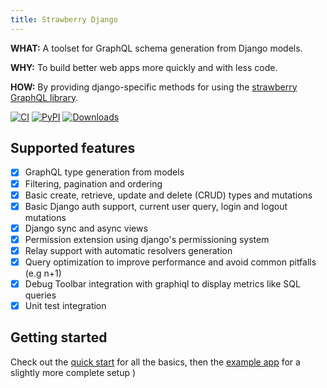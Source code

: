 ```yaml
---
title: Strawberry Django
---
```


**WHAT:** A toolset for GraphQL schema generation from Django models.

**WHY:** To build better web apps more quickly and with less code.

**HOW:** By providing django-specific methods for using the [strawberry GraphQL library](https://strawberry.rocks/).

[![CI](https://github.com/strawberry-graphql/strawberry-django/actions/workflows/main.yml/badge.svg)](https://github.com/strawberry-graphql/strawberry-django/actions/workflows/main.yml)
[![PyPI](https://img.shields.io/pypi/v/strawberry-graphql-django)](https://pypi.org/project/strawberry-graphql-django/)
[![Downloads](https://pepy.tech/badge/strawberry-graphql-django)](https://pepy.tech/project/strawberry-graphql-django)

## Supported features

- [x] GraphQL type generation from models
- [x] Filtering, pagination and ordering
- [x] Basic create, retrieve, update and delete (CRUD) types and mutations
- [x] Basic Django auth support, current user query, login and logout mutations
- [x] Django sync and async views
- [x] Permission extension using django's permissioning system
- [x] Relay support with automatic resolvers generation
- [x] Query optimization to improve performance and avoid common pitfalls (e.g n+1)
- [x] Debug Toolbar integration with graphiql to display metrics like SQL queries
- [x] Unit test integration

## Getting started

Check out the [quick start](quick-start.md) for all the basics, then the [example app](https://github.com/strawberry-graphql/strawberry-django/tree/main/examples/django) for a slightly more complete setup
)
